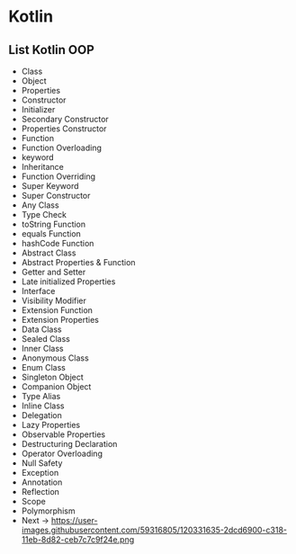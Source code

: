 # Kotlin

## List Kotlin OOP

 - Class
 - Object
 - Properties
 - Constructor
 - Initializer
 - Secondary Constructor
 - Properties Constructor
 - Function 
 - Function Overloading
 - keyword
 - Inheritance
 - Function Overriding
 - Super Keyword 
 - Super Constructor
 - Any Class 
 - Type Check
 - toString Function
 - equals Function 
 - hashCode Function
 - Abstract Class
 - Abstract Properties & Function
 - Getter and Setter
 - Late initialized Properties
 - Interface
 - Visibility Modifier
 - Extension Function
 - Extension Properties
 - Data Class
 - Sealed Class
 - Inner Class
 - Anonymous Class
 - Enum Class
 - Singleton Object
 - Companion Object 
 - Type Alias
 - Inline Class
 - Delegation 
 - Lazy Properties
 - Observable Properties 
 - Destructuring Declaration 
 - Operator Overloading
 - Null Safety 
 - Exception 
 - Annotation
 - Reflection
 - Scope  
 - Polymorphism
 - Next -> https://user-images.githubusercontent.com/59316805/120331635-2dcd6900-c318-11eb-8d82-ceb7c7c9f24e.png
